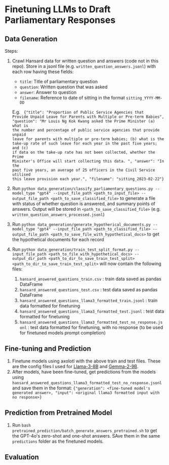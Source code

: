 # Finetuning LLMs to Draft Parliamentary Responses


## Data Generation
Steps:

1. Crawl Hansard data for written question and answers (code not in this repo). Store in a jsonl file (e.g. `written_question_answers.jsonl`) with each row having these fields:
    - `title`: Title of parliamentary question
    - `question`: Written question that was asked
    - `answer`: Answer to question
    - `filename`: Reference to date of sitting in the format `sitting_YYYY-MM-DD`

    E.g.
    <code>
    {"title": "Proportion of Public Service Agencies that Provide Unpaid Leave for Parents with Multiple or Pre-term Babies", "question": "Mr Louis Ng Kok Kwang asked the Prime Minister (a) what is the number and percentage of public service agencies that provide unpaid leave for parents with multiple or pre-term babies; (b) what is the take-up rate of such leave for each year in the past five years; and (c) if data on the take-up rate has not been collected, whether the Prime Minister's Office will start collecting this data. ", "answer": "In the past five years, an average of 25 officers in the Civil Service utilised this leave provision each year.", "filename": "sitting_2023-02-22"}
    </code>

3. Run `python data_generation/classify_parliamentary_questions.py --model_type "gpt4" --input_file_path <path_to_input_file> --output_file_path <path_to_save_classified_file>` to generate a file with status of whether question is answered, and summary points of answers. Output will be stored in `<path_to_save_classified_file>` (e.g. `written_question_answers_processed.jsonl`)

4. Run `python data_generation/generate_hypotherical_documents.py --model_type "gpt4" --input_file_path <path_to_classified_file> --output_file_path <path_to_save_file_with_hypothetical_docs>` to get the hypothetical documents for each record

5. Run `python data_generation/train_test_split_format.py --input_file_path <path_to_file_with_hypothetical_docs> --output_dir_path <path_to_dir_to_save_train_test_split>` `<path_to_dir_to_save_train_test_split>` will now contain the following files:
    1. `hansard_answered_questions_train.csv` : train data saved as pandas DataFrame
    2. `hansard_answered_questions_test.csv` : test data saved as pandas DataFrame
    3. `hansard_answered_questions_llama3_formatted_train.jsonl` : train data formatted for finetuning
    4. `hansard_answered_questions_llama3_formatted_test.jsonl` : test data formatted for finetuning
    5. `hansard_answered_questions_llama3_formatted_test_no_response.jsonl` : test data formatted for finetuning, with no response (to be used for finetuned models prompt completion)


## Fine-tuning and Prediction

1. Finetune models using axolotl with the above train and test files. These are the config files I used for [Llama-3-8B](https://github.com/watsonchua/axolotl/blob/main/configs/llama-3/lora-8b.yml) and [Gemma-2-9B](https://github.com/watsonchua/axolotl/blob/main/configs/gemma2/lora.yml).
2. After models, have been fine-tuned, get predictions from the models using `hansard_answered_questions_llama3_formatted_test_no_response.jsonl` and save them in the format: `{"generation": <fine-tuned model's generated answer>, "input": <original llama3 formatted input with no response>}`

## Prediction from Pretrained Model
1. Run `bash pretrained_prediction/batch_generate_answers_pretrained.sh` to get the GPT-4o's zero-shot and one-shot answers. SAve them in the same `predictions` folder as the finetuned models.

## Evaluation
